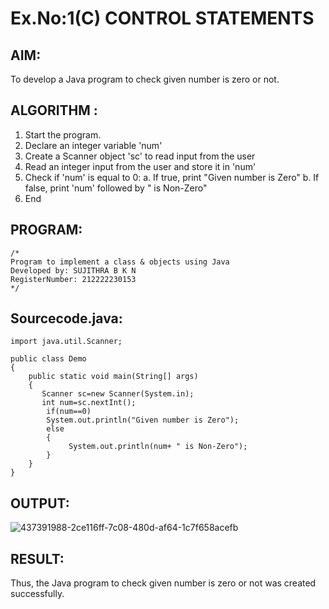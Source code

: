 # Ex.No:1(C) CONTROL STATEMENTS

## AIM:

To develop a Java program to check given number is zero or not.

## ALGORITHM :

1. Start the program.
2. Declare an integer variable 'num'
3. Create a Scanner object 'sc' to read input from the user
4. Read an integer input from the user and store it in 'num'
5. Check if 'num' is equal to 0: a. If true, print "Given number is Zero" b. If false, print 'num' followed by " is Non-Zero"
6. End
## PROGRAM:
```
/*
Program to implement a class & objects using Java
Developed by: SUJITHRA B K N
RegisterNumber: 212222230153
*/
```
## Sourcecode.java:
```
import java.util.Scanner;

public class Demo
{
    public static void main(String[] args)
    {
       Scanner sc=new Scanner(System.in);
       int num=sc.nextInt();
        if(num==0)
        System.out.println("Given number is Zero");
        else
        {
        	 System.out.println(num+ " is Non-Zero");
        }
    }
}
```
## OUTPUT:

![437391988-2ce116ff-7c08-480d-af64-1c7f658acefb](https://github.com/user-attachments/assets/aec950d6-5df8-4257-bab5-08d3554e3a29)

## RESULT:
Thus, the Java program to check given number is zero or not was created successfully.
